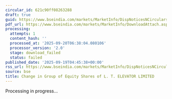 ```yaml
---
circular_id: 621c90ff08263288
draft: true
guid: https://www.bseindia.com/markets/MarketInfo/DispNoticesNCirculars.aspx?Noticeid={2DE19922-8F8A-4A4B-B121-1FEC2B0175C9}&noticeno=20250919-1&dt=09/19/2025&icount=1&totcount=44&flag=0
pdf_url: https://www.bseindia.com/markets/MarketInfo/DownloadAttach.aspx?id=20250919-1&attachedId=
processing:
  attempts: 1
  content_hash: ''
  processed_at: '2025-09-20T06:38:04.080106'
  processor_version: '2.0'
  stage: download_failed
  status: failed
published_date: '2025-09-19T04:45:38+00:00'
rss_url: https://www.bseindia.com/markets/MarketInfo/DispNoticesNCirculars.aspx?Noticeid={2DE19922-8F8A-4A4B-B121-1FEC2B0175C9}&noticeno=20250919-1&dt=09/19/2025&icount=1&totcount=44&flag=0
source: bse
title: Change in Group of Equity Shares of L. T. ELEVATOR LIMITED
---
```


Processing in progress...
